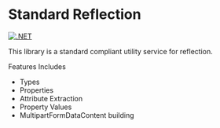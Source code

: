 # Standard Reflection

[![.NET](https://github.com/BrianLParker/Standard.Reflection/actions/workflows/dotnet.yml/badge.svg)](https://github.com/BrianLParker/Standard.Reflection/actions/workflows/dotnet.yml)

This library is a standard compliant utility service for reflection.

Features Includes
- Types
- Properties
- Attribute Extraction
- Property Values
- MultipartFormDataContent building